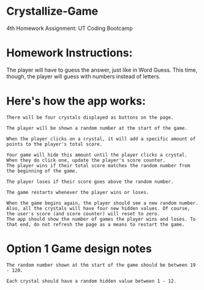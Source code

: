 # Crystallize-Game
4th Homework Assignment: UT Coding Bootcamp

# Homework Instructions:

The player will have to guess the answer, just like in Word Guess. This time, though, the player will guess with numbers instead of letters.

# Here's how the app works:

    There will be four crystals displayed as buttons on the page.

    The player will be shown a random number at the start of the game.

    When the player clicks on a crystal, it will add a specific amount of points to the player's total score.

    Your game will hide this amount until the player clicks a crystal.
    When they do click one, update the player's score counter.
    The player wins if their total score matches the random number from the beginning of the game.

    The player loses if their score goes above the random number.

    The game restarts whenever the player wins or loses.

    When the game begins again, the player should see a new random number. Also, all the crystals will have four new hidden values. Of course, the user's score (and score counter) will reset to zero.
    The app should show the number of games the player wins and loses. To that end, do not refresh the page as a means to restart the game.

# Option 1 Game design notes
    The random number shown at the start of the game should be between 19 - 120.

    Each crystal should have a random hidden value between 1 - 12.